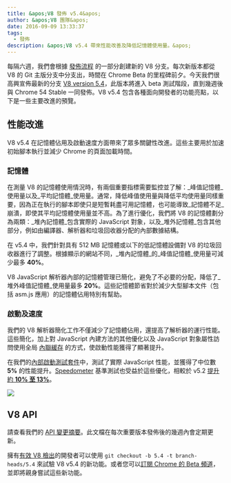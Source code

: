 ```yaml
---
title: &apos;V8 發佈 v5.4&apos;
author: &apos;V8 團隊&apos;
date: 2016-09-09 13:33:37
tags:
  - 發佈
description: &apos;V8 v5.4 帶來性能改善及降低記憶體使用量。&apos;
---
```

每隔六週，我們會根據 [發佈流程](/docs/release-process) 的一部分創建新的 V8 分支。每次新版本都從 V8 的 Git 主版分支中分支出，時間在 Chrome Beta 的里程碑前夕。今天我們很高興宣佈最新的分支 [V8 version 5.4](https://chromium.googlesource.com/v8/v8.git/+log/branch-heads/5.4)，此版本將進入 beta 測試階段，直到幾週後與 Chrome 54 Stable 一同發佈。V8 v5.4 包含各種面向開發者的功能亮點，以下是一些主要改進的預覽。

<!--truncate-->
## 性能改進

V8 v5.4 在記憶體佔用及啟動速度方面帶來了眾多關鍵性改進。這些主要用於加速初始腳本執行並減少 Chrome 的頁面加載時間。

### 記憶體

在測量 V8 的記憶體使用情況時，有兩個重要指標需要監控並了解：_峰值記憶體_使用量以及_平均記憶體_使用量。通常，降低峰值使用量與降低平均使用量同樣重要，因為正在執行的腳本即使只是短暫耗盡可用記憶體，也可能導致_記憶體不足_崩潰，即使其平均記憶體使用量並不高。為了進行優化，我們將 V8 的記憶體劃分為兩類：_堆內記憶體_包含實際的 JavaScript 對象，以及_堆外記憶體_包含其他部分，例如由編譯器、解析器和垃圾回收器分配的內部數據結構。

在 v5.4 中，我們針對具有 512 MB 記憶體或以下的低記憶體設備對 V8 的垃圾回收器進行了調整。根據顯示的網站不同，_堆內記憶體_的_峰值記憶體_使用量可減少最多 **40%**。

V8 JavaScript 解析器內部的記憶體管理已簡化，避免了不必要的分配，降低了_堆外峰值記憶體_使用量最多 **20%**。這些記憶體節省對於減少大型腳本文件（包括 asm.js 應用）的記憶體佔用特別有幫助。

### 啟動及速度

我們的 V8 解析器簡化工作不僅減少了記憶體佔用，還提高了解析器的運行性能。這些簡化，加上對 JavaScript 內建方法的其他優化以及 JavaScript 對象屬性訪問使用全局 [內聯緩存](https://en.wikipedia.org/wiki/Inline_caching) 的方式，使啟動性能獲得了顯著提升。

在我們的[內部啟動測試套件](https://www.youtube.com/watch?v=xCx4uC7mn6Y)中，測試了實際 JavaScript 性能，並獲得了中位數 **5%** 的性能提升。[Speedometer](http://browserbench.org/Speedometer/) 基準測試也受益於這些優化，相較於 v5.2 [提升約 **10% 至 13%**](https://chromeperf.appspot.com/report?sid=f5414b72e864ffaa4fd4291fa74bf3fd7708118ba534187d36113d8af5772c86&start_rev=393766&end_rev=416239)。

![](/_img/v8-release-54/speedometer.png)

## V8 API

請查看我們的 [API 變更摘要](https://docs.google.com/document/d/1g8JFi8T_oAE_7uAri7Njtig7fKaPDfotU6huOa1alds/edit)。此文檔在每次重要版本發佈後的幾週內會定期更新。

擁有[有效 V8 檢出](/docs/source-code#using-git)的開發者可以使用 `git checkout -b 5.4 -t branch-heads/5.4` 來試驗 V8 v5.4 的新功能。或者您可以[訂閱 Chrome 的 Beta 頻道](https://www.google.com/chrome/browser/beta.html)，並即將親身嘗試這些新功能。
